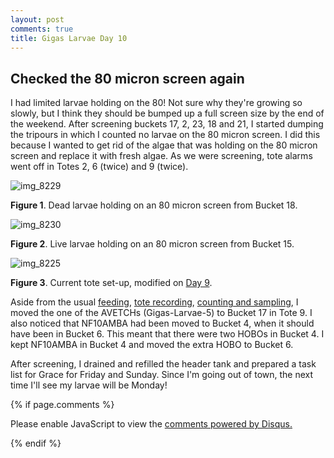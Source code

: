 ```yaml
---
layout: post
comments: true
title: Gigas Larvae Day 10
---
```


## Checked the 80 micron screen again

I had limited larvae holding on the 80! Not sure why they're growing so slowly, but I think they should be bumped up a full screen size by the end of the weekend. After screening buckets 17, 2, 23, 18 and 21, I started dumping the tripours in which I counted no larvae on the 80 micron screen. I did this because I wanted to get rid of the algae that was holding on the 80 micron screen and replace it with fresh algae. As we were screening, tote alarms went off in Totes 2, 6 (twice) and 9 (twice).

![img_8229](https://user-images.githubusercontent.com/22335838/29888987-86ac2500-8d77-11e7-8ef5-2acb39c99bef.JPG)

**Figure 1**. Dead larvae holding on an 80 micron screen from Bucket 18.

![img_8230](https://user-images.githubusercontent.com/22335838/29888988-86ae4146-8d77-11e7-8169-5984d11023f9.JPG)

**Figure 2**. Live larvae holding on an 80 micron screen from Bucket 15.

![img_8225](https://user-images.githubusercontent.com/22335838/29888991-88651a50-8d77-11e7-875c-9fcbd93cc5c5.JPG)

**Figure 3**. Current tote set-up, modified on [Day 9](https://yaaminiv.github.io/Gigas-Larvae-Day9/). 

Aside from the usual [feeding](https://github.com/RobertsLab/project-oyster-oa/blob/master/data/Manchester/2017-07-30-Pacific-Oyster-Larvae/2017-07-30-Feeding.xlsx), [tote recording](https://github.com/RobertsLab/project-oyster-oa/blob/master/data/Manchester/2017-07-30-Pacific-Oyster-Larvae/2017-07-31-Temperature.xlsx), [counting and sampling](https://github.com/RobertsLab/project-oyster-oa/blob/master/data/Manchester/2017-07-30-Pacific-Oyster-Larvae/2017-08-02-Larvae-Counts.xlsx), I moved the one of the AVETCHs (Gigas-Larvae-5) to Bucket 17 in Tote 9. I also noticed that NF10AMBA had been moved to Bucket 4, when it should have been in Bucket 6. This meant that there were two HOBOs in Bucket 4. I kept NF10AMBA in Bucket 4 and moved the extra HOBO to Bucket 6.

After screening, I drained and refilled the header tank and prepared a task list for Grace for Friday and Sunday. Since I'm going out of town, the next time I'll see my larvae will be Monday!

{% if page.comments %}

<div id="disqus_thread"></div>
<script>

/**
*  RECOMMENDED CONFIGURATION VARIABLES: EDIT AND UNCOMMENT THE SECTION BELOW TO INSERT DYNAMIC VALUES FROM YOUR PLATFORM OR CMS.
*  LEARN WHY DEFINING THESE VARIABLES IS IMPORTANT: https://disqus.com/admin/universalcode/#configuration-variables*/
/*
var disqus_config = function () {
this.page.url = PAGE_URL;  // Replace PAGE_URL with your page's canonical URL variable
this.page.identifier = PAGE_IDENTIFIER; // Replace PAGE_IDENTIFIER with your page's unique identifier variable
};
*/
(function() { // DON'T EDIT BELOW THIS LINE
var d = document, s = d.createElement('script');
s.src = 'https://the-responsible-grad-student.disqus.com/embed.js';
s.setAttribute('data-timestamp', +new Date());
(d.head || d.body).appendChild(s);
})();
</script>
<noscript>Please enable JavaScript to view the <a href="https://disqus.com/?ref_noscript">comments powered by Disqus.</a></noscript>

{% endif %}

<script id="dsq-count-scr" src="//the-responsible-grad-student.disqus.com/count.js" async></script>
